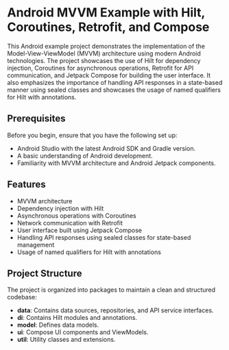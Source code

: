 # Android MVVM Example with Hilt, Coroutines, Retrofit, and Compose

This Android example project demonstrates the implementation of the Model-View-ViewModel (MVVM) architecture using modern Android technologies. The project showcases the use of Hilt for dependency injection, Coroutines for asynchronous operations, Retrofit for API communication, and Jetpack Compose for building the user interface. It also emphasizes the importance of handling API responses in a state-based manner using sealed classes and showcases the usage of named qualifiers for Hilt with annotations.

## Prerequisites

Before you begin, ensure that you have the following set up:

- Android Studio with the latest Android SDK and Gradle version.
- A basic understanding of Android development.
- Familiarity with MVVM architecture and Android Jetpack components.

## Features

- MVVM architecture
- Dependency injection with Hilt
- Asynchronous operations with Coroutines
- Network communication with Retrofit
- User interface built using Jetpack Compose
- Handling API responses using sealed classes for state-based management
- Usage of named qualifiers for Hilt with annotations

## Project Structure

The project is organized into packages to maintain a clean and structured codebase:

- **data**: Contains data sources, repositories, and API service interfaces.
- **di**: Contains Hilt modules and annotations.
- **model**: Defines data models.
- **ui**: Compose UI components and ViewModels.
- **util**: Utility classes and extensions.
